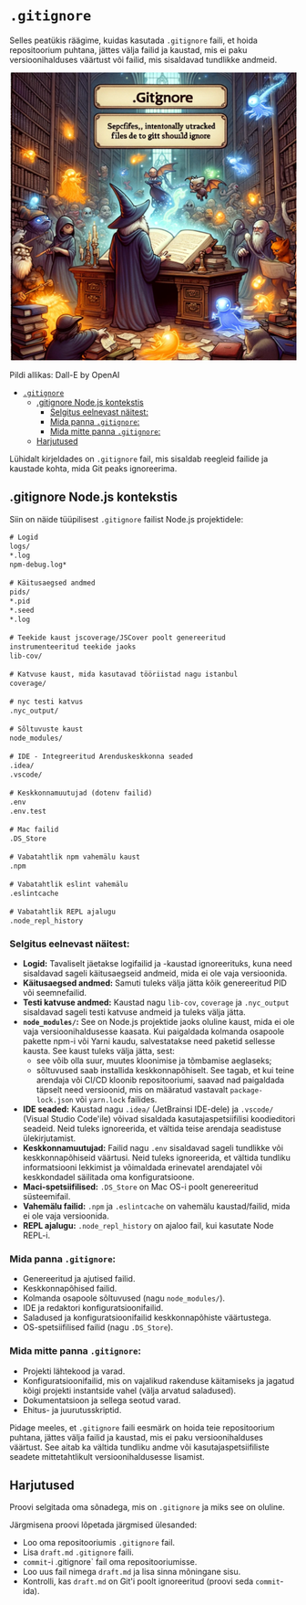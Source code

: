 # `.gitignore`

Selles peatükis räägime, kuidas kasutada `.gitignore` faili, et hoida repositoorium puhtana, jättes välja failid ja kaustad, mis ei paku versioonihalduses väärtust või failid, mis sisaldavad tundlikke andmeid.

![gitignore](gitignore.webp)

Pildi allikas: Dall-E by OpenAI

- [`.gitignore`](#gitignore)
  - [.gitignore Node.js kontekstis](#gitignore-nodejs-kontekstis)
    - [Selgitus eelnevast näitest:](#selgitus-eelnevast-näitest)
    - [Mida panna `.gitignore`:](#mida-panna-gitignore)
    - [Mida mitte panna `.gitignore`:](#mida-mitte-panna-gitignore)
  - [Harjutused](#harjutused)


Lühidalt kirjeldades on `.gitignore` fail, mis sisaldab reegleid failide ja kaustade kohta, mida Git peaks ignoreerima.

## .gitignore Node.js kontekstis

Siin on näide tüüpilisest `.gitignore` failist Node.js projektidele:

```plaintext
# Logid
logs/
*.log
npm-debug.log*

# Käitusaegsed andmed
pids/
*.pid
*.seed
*.log

# Teekide kaust jscoverage/JSCover poolt genereeritud instrumenteeritud teekide jaoks
lib-cov/

# Katvuse kaust, mida kasutavad tööriistad nagu istanbul
coverage/

# nyc testi katvus
.nyc_output/

# Sõltuvuste kaust
node_modules/

# IDE - Integreeritud Arenduskeskkonna seaded
.idea/
.vscode/

# Keskkonnamuutujad (dotenv failid)
.env
.env.test

# Mac failid
.DS_Store

# Vabatahtlik npm vahemälu kaust
.npm

# Vabatahtlik eslint vahemälu
.eslintcache

# Vabatahtlik REPL ajalugu
.node_repl_history
```

### Selgitus eelnevast näitest:

- **Logid:** Tavaliselt jäetakse logifailid ja -kaustad ignoreerituks, kuna need sisaldavad sageli käitusaegseid andmeid, mida ei ole vaja versioonida.
- **Käitusaegsed andmed:** Samuti tuleks välja jätta kõik genereeritud PID või seemnefailid.
- **Testi katvuse andmed:** Kaustad nagu `lib-cov`, `coverage` ja `.nyc_output` sisaldavad sageli testi katvuse andmeid ja tuleks välja jätta.
- **`node_modules/`:** See on Node.js projektide jaoks oluline kaust, mida ei ole vaja versioonihaldusesse kaasata. Kui paigaldada kolmanda osapoole pakette npm-i või Yarni kaudu, salvestatakse need paketid sellesse kausta. See kaust tuleks välja jätta, sest:
   - see võib olla suur, muutes kloonimise ja tõmbamise aeglaseks;
   - sõltuvused saab installida keskkonnapõhiselt. See tagab, et kui teine arendaja või CI/CD kloonib repositooriumi, saavad nad paigaldada täpselt need versioonid, mis on määratud vastavalt `package-lock.json` või `yarn.lock` failides.
- **IDE seaded:** Kaustad nagu `.idea/` (JetBrainsi IDE-dele) ja `.vscode/` (Visual Studio Code'ile) võivad sisaldada kasutajaspetsiifilisi koodieditori seadeid. Neid tuleks ignoreerida, et vältida teise arendaja seadistuse ülekirjutamist.
- **Keskkonnamuutujad:** Failid nagu `.env` sisaldavad sageli tundlikke või keskkonnapõhiseid väärtusi. Neid tuleks ignoreerida, et vältida tundliku informatsiooni lekkimist ja võimaldada erinevatel arendajatel või keskkondadel säilitada oma konfiguratsioone.
- **Maci-spetsiifilised:** `.DS_Store` on Mac OS-i poolt genereeritud süsteemifail.
- **Vahemälu failid:** `.npm` ja `.eslintcache` on vahemälu kaustad/failid, mida ei ole vaja versioonida.
- **REPL ajalugu:** `.node_repl_history` on ajaloo fail, kui kasutate Node REPL-i.

### Mida panna `.gitignore`:

- Genereeritud ja ajutised failid.
- Keskkonnapõhised failid.
- Kolmanda osapoole sõltuvused (nagu `node_modules/`).
- IDE ja redaktori konfiguratsioonifailid.
- Saladused ja konfiguratsioonifailid keskkonnapõhiste väärtustega.
- OS-spetsiifilised failid (nagu `.DS_Store`).

### Mida mitte panna `.gitignore`:

- Projekti lähtekood ja varad.
- Konfiguratsioonifailid, mis on vajalikud rakenduse käitamiseks ja jagatud kõigi projekti instantside vahel (välja arvatud saladused).
- Dokumentatsioon ja sellega seotud varad.
- Ehitus- ja juurutusskriptid.
  
Pidage meeles, et `.gitignore` faili eesmärk on hoida teie repositoorium puhtana, jättes välja failid ja kaustad, mis ei paku versioonihalduses väärtust. See aitab ka vältida tundliku andme või kasutajaspetsiifiliste seadete mittetahtlikult versioonihaldusesse lisamist.

## Harjutused

Proovi selgitada oma sõnadega, mis on `.gitignore` ja miks see on oluline.

Järgmisena proovi lõpetada järgmised ülesanded:
- Loo oma repositooriumis `.gitignore` fail.
- Lisa `draft.md` `.gitignore` faili.
- `commit`-i .gitignore` fail oma repositooriumisse.
- Loo uus fail nimega `draft.md` ja lisa sinna mõningane sisu.
- Kontrolli, kas `draft.md` on Git'i poolt ignoreeritud (proovi seda `commit`-ida).
